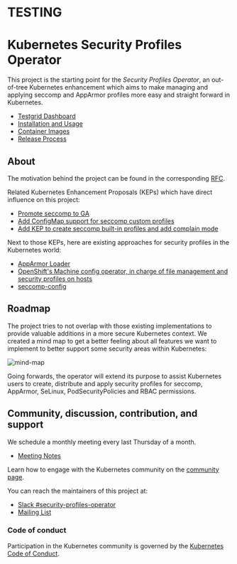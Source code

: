 # TESTING
# Kubernetes Security Profiles Operator

This project is the starting point for the _Security Profiles Operator_, an
out-of-tree Kubernetes enhancement which aims to make managing and applying
seccomp and AppArmor profiles more easy and straight forward in Kubernetes.

- [Testgrid Dashboard](https://testgrid.k8s.io/sig-node-security-profiles-operator)
- [Installation and Usage](installation-usage.md)
- [Container Images](https://console.cloud.google.com/gcr/images/k8s-staging-security-profiles-operator/GLOBAL/security-profiles-operator)
- [Release Process](./release.md)

## About

The motivation behind the project can be found in the corresponding [RFC][0].

[0]: RFC.md

Related Kubernetes Enhancement Proposals (KEPs) which have direct influence on
this project:

- [Promote seccomp to GA][1]
- [Add ConfigMap support for seccomp custom profiles][2]
- [Add KEP to create seccomp built-in profiles and add complain mode][3]

Next to those KEPs, here are existing approaches for security profiles in
the Kubernetes world:

- [AppArmor Loader][4]
- [OpenShift's Machine config operator, in charge of file management and security profiles on hosts][5]
- [seccomp-config][6]

[1]: https://github.com/kubernetes/enhancements/pull/1148
[2]: https://github.com/kubernetes/enhancements/pull/1269
[3]: https://github.com/kubernetes/enhancements/pull/1257
[4]: https://github.com/kubernetes/kubernetes/tree/c30da3839c8e13fdff59ef5115e982362b2c90ed/test/images/apparmor-loader
[5]: https://github.com/openshift/machine-config-operator/tree/master/docs
[6]: https://github.com/UKHomeOffice/seccomp-config

## Roadmap

The project tries to not overlap with those existing implementations to provide
valuable additions in a more secure Kubernetes context. We created a mind map to
get a better feeling about all features we want to implement to better support
some security areas within Kubernetes:

![mind-map](.github/roadmap.svg)

Going forwards, the operator will extend its purpose to assist Kubernetes users
to create, distribute and apply security profiles for seccomp, AppArmor, SeLinux,
PodSecurityPolicies and RBAC permissions.

## Community, discussion, contribution, and support

We schedule a monthly meeting every last Thursday of a month.

- [Meeting Notes][8]

[8]: https://docs.google.com/document/d/1FQHYdyd7PTCi7_Vd8erPS4nztp0blvivK87HhXqz4uc/edit?usp=sharing

Learn how to engage with the Kubernetes community on the [community
page](http://kubernetes.io/community/).

You can reach the maintainers of this project at:

- [Slack #security-profiles-operator](https://kubernetes.slack.com/messages/security-profiles-operator)
- [Mailing List](https://groups.google.com/forum/#!forum/kubernetes-dev)

### Code of conduct

Participation in the Kubernetes community is governed by the [Kubernetes Code of
Conduct](code-of-conduct.md).

[owners]: https://git.k8s.io/community/contributors/guide/owners.md
[creative commons 4.0]: https://git.k8s.io/website/LICENSE
